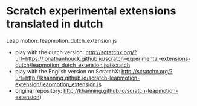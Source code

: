 # Scratch experimental extensions translated in dutch

Leap motion: leapmotion_dutch_extension.js
- play with the dutch version: http://scratchx.org/?url=https://jonathanhouck.github.io/scratch-experimental-extensions-dutch/leapmotion_dutch_extension.js#scratch
- play with the English version on ScratchX: http://scratchx.org/?url=http://khanning.github.io/scratch-leapmotion-extension/leapmotion_extension.js
- original repository: http://khanning.github.io/scratch-leapmotion-extension)

